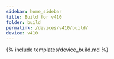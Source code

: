 ```yaml
---
sidebar: home_sidebar
title: Build for v410
folder: build
permalink: /devices/v410/build/
device: v410
---
```

{% include templates/device_build.md %}
